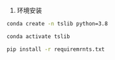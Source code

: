 
1. 环境安装
```bash
conda create -n tslib python=3.8

conda activate tslib

pip install -r requiremrnts.txt

```

